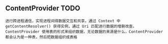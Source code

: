 ## ContentProvider TODO
    进行跨进程通信，实现进程间得数据交互和共享。通过 Context 中 getContentResolver() 获得实例，通过 Uri 匹配进行数据的增删改查。ContentProvider 使用表的形式来组织数据，无论数据的来源是什么，ContentProvider 都会认为是一种表，然后把数据组织成表格